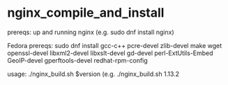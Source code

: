 # nginx_compile_and_install

prereqs:
up and running nginx (e.g. sudo dnf install nginx)

Fedora prereqs:
sudo dnf install gcc-c++ pcre-devel zlib-devel make wget openssl-devel libxml2-devel libxslt-devel gd-devel perl-ExtUtils-Embed GeoIP-devel gperftools-devel redhat-rpm-config

usage:
./nginx_build.sh $version (e.g. ./nginx_build.sh 1.13.2
